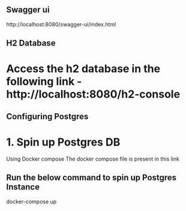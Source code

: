 ## Swagger ui

http://localhost:8080/swagger-ui/index.html

## H2 Database
# Access the h2 database in the following link - http://localhost:8080/h2-console

## Configuring Postgres
# 1. Spin up Postgres DB
   Using Docker compose
   The docker compose file is present in this link

## Run the below command to spin up Postgres Instance
docker-compose up